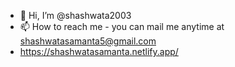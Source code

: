 - 👋 Hi, I’m @shashwata2003
- 📫 How to reach me - you can mail me anytime at shashwatasamanta5@gmail.com
- https://shashwatasamanta.netlify.app/


